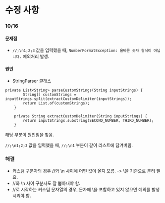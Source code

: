 # 수정 사항

### 10/16

#### 문제점

* ```//;\n1;2;3``` 값을 입력했을 때, ```NumberFormatException: 올바른 숫자 형식이 아닙니다.``` 예외처리 발생.

#### 원인

* StringParser 클래스

~~~
private List<String> parseCustomStrings(String inputStrings) {
        String[] customStrings = inputStrings.split(extractCustomDelimiter(inputStrings));
        return List.of(customStrings);
    }

    private String extractCustomDelimiter(String inputStrings) {
        return inputStrings.substring(SECOND_NUMBER, THIRD_NUMBER);
    }
~~~

해당 부분이 원인임을 찾음.

```//;\n1;2;3``` 값을 입력했을 때, ```//;\n1``` 부분이 같이 리스트에 담겨버림.

### 해결

* 커스텀 구분자의 경우 //와 \n 사이에 어떤 값이 올지 모름. -> \을 기준으로 분리 필요.
* //와 \n 사이 구분자도 잘 뽑아내야 함.
* //로 시작하는 커스텀 문자열의 경우, 문자에 \을 포함하고 있지 않으면 예외를 발생시켜야 함.

